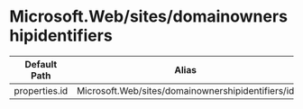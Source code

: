# Microsoft.Web/sites/domainownershipidentifiers

| Default Path | Alias |
|---|---|
| properties.id | Microsoft.Web/sites/domainownershipidentifiers/id |


